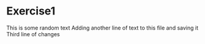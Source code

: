 # Exercise1
This is some random text 
Adding another line of text to this file and saving it
Third line of changes


